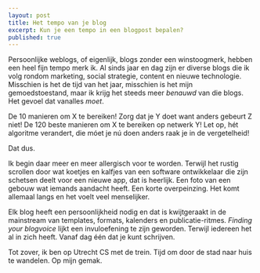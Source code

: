 ```yaml
---
layout: post
title: Het tempo van je blog
excerpt: Kun je een tempo in een blogpost bepalen?
published: true
---
```


Persoonlijke weblogs, of eigenlijk, blogs zonder een winstoogmerk, hebben een heel fijn tempo merk ik. Al sinds jaar en dag zijn er diverse blogs die ik volg rondom marketing, social strategie, content en nieuwe technologie. Misschien is het de tijd van het jaar, misschien is het mijn gemoedstoestand, maar ik krijg het steeds meer _benauwd_ van die blogs. Het gevoel dat vanalles _moet_. 

De 10 manieren om X te bereiken! Zorg dat je Y doet want anders gebeurt Z niet! De 120 beste manieren om X te bereiken op netwerk Y! Let op, hét algoritme verandert, die móet je nú doen anders raak je in de vergetelheid!

Dat dus.

Ik begin daar meer en meer allergisch voor te worden. Terwijl het rustig scrollen door wat koetjes en kalfjes van een software ontwikkelaar die zijn schetsen deelt voor een nieuwe app, dat is heerlijk. Een foto van een gebouw wat iemands aandacht heeft. Een korte overpeinzing. Het komt allemaal langs en het voelt veel menselijker. 

Elk blog heeft een persoonlijkheid nodig en dat is kwijtgeraakt in de mainstream van templates, formats, kalenders en publicatie-ritmes. _Finding your blogvoice_ lijkt een invuloefening te zijn geworden. Terwijl iedereen het al in zich heeft. Vanaf dag één dat je kunt schrijven.

Tot zover, ik ben op Utrecht CS met de trein. Tijd om door de stad naar huis te wandelen. Op mijn gemak. 